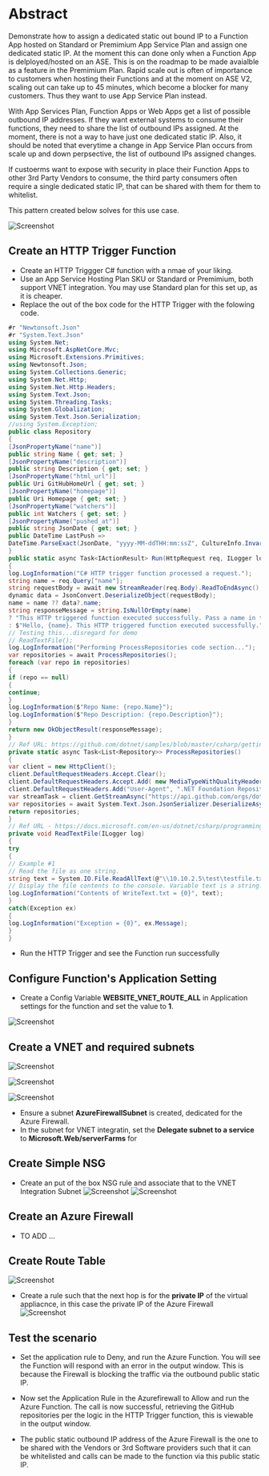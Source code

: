 # Abstract

Demonstrate how to assign a dedicated static out bound IP to a Function App hosted on Standard or Premimium App Service Plan and assign one dedicated static IP. At the moment this 
can done only when a Function App is delployed/hosted on an ASE. This is on the roadmap to be made avaialble as a feature in the Premimium Plan. Rapid scale out is often of importance to customers 
when hosting their Functions and at the moment on ASE V2, scaling out can take up to 45 minutes, which become a blocker for many customers. 
Thus they want to use App Service Plan instead. 

With App Services Plan, Function Apps or Web Apps get a list of possible outbound IP addresses. If they want external systems to consume their functions, they need to share the list of outbound IPs assigned.
At the moment, there is not a way to have just one dedicated static IP. Also, it should be noted that everytime a change in App Service Plan occurs from scale up and down perpsective,
the list of outbound IPs assigned changes.

If custoerms want to expose with security in place their Function Apps to other 3rd Party Vendors to consume, the third party consumers often require a single dedicated static IP,
that can be shared with them for them to whitelist. 

This pattern created below solves for this use case.

![Screenshot](media/app-service-function-apps/function-app-vnet-integration-dmz-reference-architectures.png)

## Create an HTTP Trigger Function
- Create an HTTP Triggger C# function with a nmae of your liking.
- Use an App Service Hosting Plan SKU or Standard or Premimium, both support VNET integration. You may use Standard plan for this set up, as it is cheaper.
- Replace the out of the box code for the HTTP Trigger with the folowing code.

```` C#
#r "Newtonsoft.Json"
#r "System.Text.Json"
using System.Net;
using Microsoft.AspNetCore.Mvc;
using Microsoft.Extensions.Primitives;
using Newtonsoft.Json;
using System.Collections.Generic;
using System.Net.Http;
using System.Net.Http.Headers;
using System.Text.Json;
using System.Threading.Tasks;
using System.Globalization;
using System.Text.Json.Serialization;
//using System.Exception;
public class Repository
{
[JsonPropertyName("name")]
public string Name { get; set; }
[JsonPropertyName("description")]
public string Description { get; set; }
[JsonPropertyName("html_url")]
public Uri GitHubHomeUrl { get; set; }
[JsonPropertyName("homepage")]
public Uri Homepage { get; set; }
[JsonPropertyName("watchers")]
public int Watchers { get; set; }
[JsonPropertyName("pushed_at")]
public string JsonDate { get; set; }
public DateTime LastPush =>
DateTime.ParseExact(JsonDate, "yyyy-MM-ddTHH:mm:ssZ", CultureInfo.InvariantCulture);
}
public static async Task<IActionResult> Run(HttpRequest req, ILogger log)
{ 
log.LogInformation("C# HTTP trigger function processed a request.");
string name = req.Query["name"];
string requestBody = await new StreamReader(req.Body).ReadToEndAsync();
dynamic data = JsonConvert.DeserializeObject(requestBody);
name = name ?? data?.name;
string responseMessage = string.IsNullOrEmpty(name)
? "This HTTP triggered function executed successfully. Pass a name in the query string or in the request body for a personalized response."
: $"Hello, {name}. This HTTP triggered function executed successfully.";
// Testing this...disregard for demo
// ReadTextFile();
log.LogInformation("Performing ProcessRepositories code section...");
var repositories = await ProcessRepositories();
foreach (var repo in repositories)
{
if (repo == null)
{
continue;
}
log.LogInformation($"Repo Name: {repo.Name}");
log.LogInformation($"Repo Description: {repo.Description}");
}
return new OkObjectResult(responseMessage);
}
// Ref URL: https://github.com/dotnet/samples/blob/master/csharp/getting-started/console-webapiclient/Program.cs
private static async Task<List<Repository>> ProcessRepositories()
{
var client = new HttpClient();
client.DefaultRequestHeaders.Accept.Clear();
client.DefaultRequestHeaders.Accept.Add( new MediaTypeWithQualityHeaderValue("application/vnd.github.v3+json") );
client.DefaultRequestHeaders.Add("User-Agent", ".NET Foundation Repository Reporter");
var streamTask = client.GetStreamAsync("https://api.github.com/orgs/dotnet/repos");
var repositories = await System.Text.Json.JsonSerializer.DeserializeAsync<List<Repository>>(await streamTask);
return repositories;
}
// Ref URL - https://docs.microsoft.com/en-us/dotnet/csharp/programming-guide/file-system/how-to-read-from-a-text-file
private void ReadTextFile(ILogger log)
{
try
{
// Example #1
// Read the file as one string.
string text = System.IO.File.ReadAllText(@"\\10.10.2.5\test\testfile.txt");
// Display the file contents to the console. Variable text is a string.
log.LogInformation("Contents of WriteText.txt = {0}", text);
}
catch(Exception ex)
{
log.LogInformation("Exception = {0}", ex.Message);
}
}

````
 - Run the HTTP Trigger and see the Function run successfully

## Configure Function's Application Setting
- Create a Config Variable **WEBSITE_VNET_ROUTE_ALL** in Application settings for the function and set the value to **1**.

![Screenshot](media/app-service-function-apps/Set-website-vnet-route-all-to-1-function-app-configuration.png)

## Create a VNET and required subnets

![Screenshot](media/app-service-function-apps/VNET-with-AzureFirewallSubnet.png)

![Screenshot](media/app-service-function-apps/Subnet-for-VNET-integration-resized.png)

![Screenshot](media/app-service-function-apps/VNET-integrationsubnet-delegate-subnet-to-server-farmpng-resized.png)

- Ensure a subnet **AzureFirewallSubnet** is created, dedicated for the Azure Firewall.
- In the subnet for VNET integratin, set the **Delegate subnet to a service** to **Microsoft.Web/serverFarms** for 

## Create Simple NSG

- Create an put of the box NSG rule and associate that to the VNET Integration Subnet
![Screenshot](media/app-service-function-apps/InboundNSG-resized.png)
![Screenshot](media/app-service-function-apps/OutboundNSG-resized.png)

## Create an Azure Firewall
- TO ADD ...

## Create Route Table

![Screenshot](media/app-service-function-apps/Create-route-table-resized.png)

- Create a rule such that the next hop is for the **private IP** of the virtual appliacnce, in this case the private IP of the Azure Firewall
![Screenshot](media/app-service-function-apps/Edit-Firewall-Rule-Deny-resized.png)

## Test the scenario
- Set the application rule to Deny, and run the Azure Function. You will see the Function will respond with an error in the output window. This is because the Firewall is blocking the traffic via the outbound public static IP.

- Now set the Application Rule in the Azurefirewall to Allow and run the Azure Function. The call is now successful, retrieving the GitHub repositories per the logic in the HTTP Trigger function, this is viewable in the output window. 

- The public static outbound IP address of the Azure Firewall is the one to be shared with the Vendors or 3rd Software providers such that it can be whitelisted and calls can be made to the function via this public static IP.
